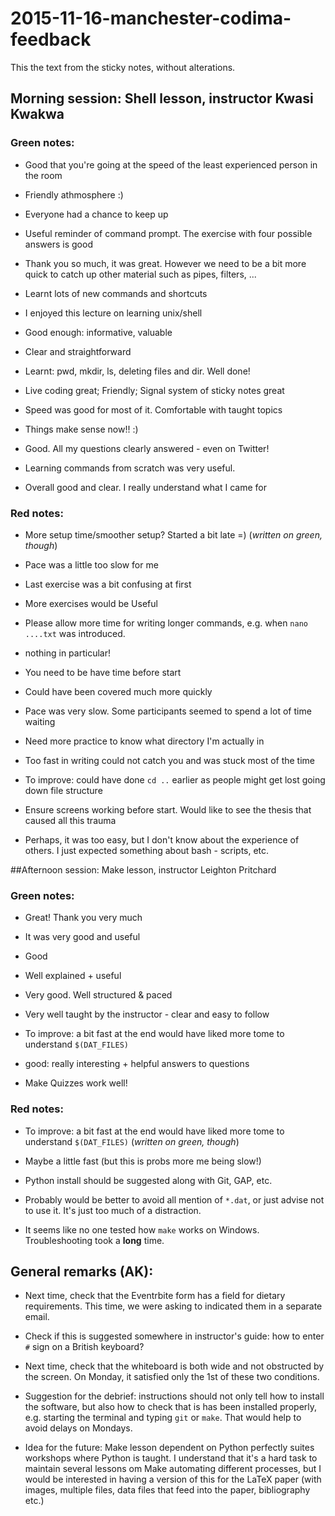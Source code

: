 # 2015-11-16-manchester-codima-feedback

This the text from the sticky notes, without alterations.

## Morning session: Shell lesson, instructor Kwasi Kwakwa

### Green notes:

* Good that you're going at the speed of the least experienced person in the room

* Friendly athmosphere :)

* Everyone had a chance to keep up

* Useful reminder of command prompt. The exercise with four possible answers
is good

* Thank you so much, it was great. However we need to be a bit more quick to
catch up other material such as pipes, filters, ...

* Learnt lots of new commands and shortcuts

* I enjoyed <non-readable word> this lecture on learning unix/shell

* Good enough: informative, valuable

* Clear and straightforward

* Learnt: pwd, mkdir, ls, deleting files and dir. Well done!

* Live coding great; Friendly; Signal system of sticky notes great

* Speed was good for most of it. Comfortable with taught topics

* Things make sense now!! :)

* Good. All my questions clearly answered - even on Twitter!

* Learning commands from scratch was very useful.

* Overall good and clear. I really understand what I came for


### Red notes:

* More setup time/smoother setup? Started a bit late =) (_written on green, though_)

* Pace was a little too slow for me

* Last exercise was a bit confusing at first

* More exercises would be Useful

* Please allow more time for writing longer commands, e.g. when
`nano ....txt` was introduced.

* nothing in particular!

* You need to be have time before start

* Could have been covered much more quickly

* Pace was very slow. Some participants seemed to spend a lot of time waiting

* Need more practice to know what directory I'm actually in

* Too fast in writing could not catch you and was stuck most of the time

* To improve: could have done `cd ..` earlier as people might get lost
going down file structure

* Ensure screens working before start. Would like to see the thesis that
caused all this trauma

* Perhaps, it was too easy, but I don't know about the experience of
others. I just expected something about bash - scripts, etc.


##Afternoon session: Make lesson, instructor Leighton Pritchard

### Green notes:

* Great! Thank you very much

* It was very good and useful

* Good

* Well explained + useful

* Very good. Well structured & paced

* Very well taught by the instructor - clear and easy to follow

* To improve: a bit fast at the end would have liked more tome to
understand `$(DAT_FILES)`

* good: really interesting + helpful answers to questions

* Make Quizzes work well!


### Red notes:

* To improve: a bit fast at the end would have liked more tome to
understand `$(DAT_FILES)` (_written on green, though_)

* Maybe a little fast (but this is probs more me being slow!)

* Python install should be suggested along with Git, GAP, etc.

* Probably would be better to avoid all mention of `*.dat`, or
just advise not to use it. It's just too much of a distraction.

* It seems like no one tested how `make` works on Windows.
Troubleshooting took a **long** time.


## General remarks (AK):

* Next time, check that the Eventrbite form has a field for dietary
requirements. This time, we were asking to indicated them in a separate
email.

* Check if this is suggested somewhere in instructor's guide: how to
enter `#` sign on a British keyboard?

* Next time, check that the whiteboard is both wide and not obstructed
by the screen. On Monday, it satisfied only the 1st of these two conditions.

* Suggestion for the debrief: instructions should not only tell how to
install the software, but also how to check that is has been installed
properly, e.g. starting the terminal and typing `git` or `make`. That
would help to avoid delays on Mondays.

* Idea for the future: Make lesson dependent on Python perfectly suites
workshops where Python is taught. I understand that it's a hard task to
maintain several lessons om Make automating different processes, but I
would be interested in having a version of this for the LaTeX paper
(with images, multiple files, data files that feed into the paper,
bibliography etc.)
